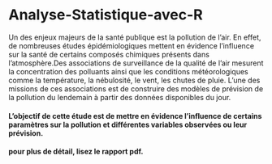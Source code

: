 # Analyse-Statistique-avec-R
Un des enjeux majeurs de la santé publique est la pollution de l’air. En effet, de
nombreuses études épidémiologiques mettent en évidence l’influence sur la
santé de certains composés chimiques présents dans l’atmosphère.Des
associations de surveillance de la qualité de l’air mesurent la concentration des
polluants ainsi que les conditions météorologiques comme la température, la
nébulosité, le vent, les chutes de pluie. L’une des missions de ces associations est
de construire des modèles de prévision de la pollution du lendemain à partir
des données disponibles du jour.

#### L’objectif de cette étude est de mettre en évidence l’influence de certains paramètres sur la pollution et différentes variables observées ou leur prévision.

#### pour plus de détail, lisez le rapport pdf.
